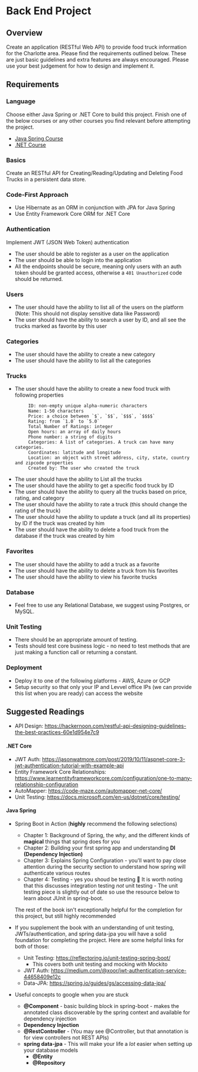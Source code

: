 # Back End Project

## Overview
Create an application (RESTful Web API) to provide food truck information for the Charlotte area. Please find the requirements outlined below. These are just basic guidelines and extra features are always encouraged. Please use your best judgement for how to design and implement it.

## Requirements
### Language
Choose either Java Spring or .NET Core to build this project. Finish one of the below courses or any other courses you find relevant before attempting the project.
- [Java Spring Course](https://www.udemy.com/spring-hibernate-tutorial/) 
- [.NET Course](https://www.udemy.com/aspnet-core-20-e-commerce-web-site-based-on-microservices-and-docker/) 

### Basics 
Create an RESTful API for Creating/Reading/Updating and Deleting Food Trucks in a persistent data store.

### Code-First Approach
- Use Hibernate as an ORM in conjunction with JPA for Java Spring
- Use Entity Framework Core ORM for .NET Core

### Authentication
Implement JWT (JSON Web Token) authentication
- The user should be able to register as a user on the application
- The user should be able to login into the application
- All the endpoints should be secure, meaning only users with an auth token should be granted access, otherwise a ```401 Unauthorized``` code should be returned. 

### Users
- The user should have the ability to list all of the users on the platform (Note: This should not display sensitive data like Password)
- The user should have the ability to search a user by ID, and all see the trucks marked as favorite by this user

### Categories
- The user should have the ability to create a new category
- The user should have the ability to list all the categories

### Trucks
- The user should have the ability to create a new food truck with following properties
     ```
          ID: non-empty unique alpha-numeric characters
          Name: 1-50 characters
          Price: a choice between `$`, `$$`, `$$$`, `$$$$`
          Rating: from `1.0` to `5.0`
          Total Number of Ratings: integer
          Open hours: an array of daily hours
          Phone number: a string of digits
          Categories: A list of categories. A truck can have many categories. 
          Coordinates: latitude and longitude
          Location: an object with street address, city, state, country and zipcode properties
          Created by: The user who created the truck
    ```
- The user should have the ability to List all the trucks 
- The user should have the ability to get a specific food truck by ID
- The user should have the ability to query all the trucks based on price, rating, and category
- The user should have the ability to rate a truck (this should change the rating of the truck)
- The user should have the ability to update a truck (and all its properties) by ID if the truck was created by him
- The user should have the ability to delete a food truck from the database if the truck was created by him

### Favorites
- The user should have the ability to add a truck as a favorite
- The user should have the ability to delete a truck from his favorites
- The user should have the ability to view his favorite trucks

### Database
- Feel free to use any Relational Database, we suggest using Postgres, or MySQL. 

### Unit Testing
- There should be an appropriate amount of testing.
- Tests should test core business logic - no need to test methods that are just making a function call or returning a constant. 



### Deployment
- Deploy it to one of the following platforms - AWS, Azure or GCP
- Setup security so that only your IP and Levvel office IPs (we can provide this list when you are ready) can access the website


## Suggested Readings
- API Design: https://hackernoon.com/restful-api-designing-guidelines-the-best-practices-60e1d954e7c9
#### .NET Core 
- JWT Auth: https://jasonwatmore.com/post/2019/10/11/aspnet-core-3-jwt-authentication-tutorial-with-example-api
- Entity Framework Core Relationships: https://www.learnentityframeworkcore.com/configuration/one-to-many-relationship-configuration
- AutoMapper: https://code-maze.com/automapper-net-core/
- Unit Testing: https://docs.microsoft.com/en-us/dotnet/core/testing/
#### Java Spring
- Spring Boot in Action (**highly** recommend the following selections)
     - Chapter 1: Background of Spring, the *why*, and the different kinds of **magical** things that spring does for you
     - Chapter 2: Building your first spring app and understanding **DI (Dependency Injection)**
     - Chapter 3: Explains Spring Configuration - you'll want to pay close attention during the security section to understand how spring will authenticate various routes
     - Chapter 4: Testing - yes you shoud be testing  :eyes: It is worth noting that this discusses integration testing *not* unit testing - The unit testing piece is slightly out of date so use the resource below to learn about JUnit in spring-boot.
     
     The rest of the book isn't exceptionally helpful for the completion for this project, but still highly recommended

- If you supplement the book with an understanding of unit testing, JWTs/authentication, and spring data-jpa you will have a solid foundation for completing the project. Here are some helpful links for both of those:
     - Unit Testing: https://reflectoring.io/unit-testing-spring-boot/
          - This covers both unit testing and mocking with Mockito
     - JWT Auth: https://medium.com/@xoor/jwt-authentication-service-44658409e12c
     - Data-JPA: https://spring.io/guides/gs/accessing-data-jpa/
- Useful concepts to google when you are stuck
     - **@Component** - basic building block in spring-boot - makes the annotated class discoverable by the spring context and available for dependency injection
     - **Dependency Injection**
     - **@RestController** - (You may see @Controller, but that annotation is for view controllers not REST APIs)
     - **spring data-jpa** - This will make your life a *lot* easier when setting up your database models
          - **@Entity**
          - **@Repository**
